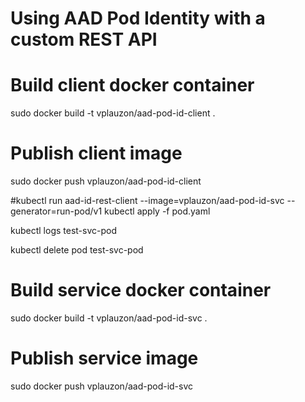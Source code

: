 # Using AAD Pod Identity with a custom REST API

#	Build client docker container
sudo docker build -t vplauzon/aad-pod-id-client .

#	Publish client image
sudo docker push vplauzon/aad-pod-id-client

#kubectl run aad-id-rest-client --image=vplauzon/aad-pod-id-svc --generator=run-pod/v1
kubectl apply -f pod.yaml

kubectl logs test-svc-pod

kubectl delete pod test-svc-pod

#	Build service docker container
sudo docker build -t vplauzon/aad-pod-id-svc .

#	Publish service image
sudo docker push vplauzon/aad-pod-id-svc
